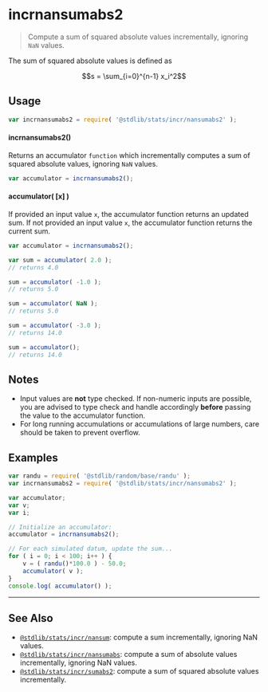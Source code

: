 <!--

@license Apache-2.0

Copyright (c) 2020 The Stdlib Authors.

Licensed under the Apache License, Version 2.0 (the "License");
you may not use this file except in compliance with the License.
You may obtain a copy of the License at

   http://www.apache.org/licenses/LICENSE-2.0

Unless required by applicable law or agreed to in writing, software
distributed under the License is distributed on an "AS IS" BASIS,
WITHOUT WARRANTIES OR CONDITIONS OF ANY KIND, either express or implied.
See the License for the specific language governing permissions and
limitations under the License.

-->

# incrnansumabs2

> Compute a sum of squared absolute values incrementally, ignoring `NaN` values.

<section class="intro">

The sum of squared absolute values is defined as

<!-- <equation class="equation" label="eq:sum_squared_absolute_values" align="center" raw="s = \sum_{i=0}^{n-1} x_i^2" alt="Equation for the sum of squared absolute values."> -->

```math
s = \sum_{i=0}^{n-1} x_i^2
```

<!-- <div class="equation" align="center" data-raw-text="s = \sum_{i=0}^{n-1} x_i^2" data-equation="eq:sum_squared_absolute_values">
    <img src="https://cdn.jsdelivr.net/gh/stdlib-js/stdlib@7e004d6b9831fc769f3f50479c69e8d7c2afdbe2/lib/node_modules/@stdlib/stats/incr/nansumabs2/docs/img/equation_sum_squared_absolute_values.svg" alt="Equation for the sum of squared absolute values.">
    <br>
</div> -->

<!-- </equation> -->

</section>

<!-- /.intro -->

<section class="usage">

## Usage

```javascript
var incrnansumabs2 = require( '@stdlib/stats/incr/nansumabs2' );
```

#### incrnansumabs2()

Returns an accumulator `function` which incrementally computes a sum of squared absolute values, ignoring `NaN` values.

```javascript
var accumulator = incrnansumabs2();
```

#### accumulator( \[x] )

If provided an input value `x`, the accumulator function returns an updated sum. If not provided an input value `x`, the accumulator function returns the current sum.

```javascript
var accumulator = incrnansumabs2();

var sum = accumulator( 2.0 );
// returns 4.0

sum = accumulator( -1.0 );
// returns 5.0

sum = accumulator( NaN );
// returns 5.0

sum = accumulator( -3.0 );
// returns 14.0

sum = accumulator();
// returns 14.0
```

</section>

<!-- /.usage -->

<section class="notes">

## Notes

-   Input values are **not** type checked. If non-numeric inputs are possible, you are advised to type check and handle accordingly **before** passing the value to the accumulator function.
-   For long running accumulations or accumulations of large numbers, care should be taken to prevent overflow.

</section>

<!-- /.notes -->

<section class="examples">

## Examples

<!-- eslint no-undef: "error" -->

```javascript
var randu = require( '@stdlib/random/base/randu' );
var incrnansumabs2 = require( '@stdlib/stats/incr/nansumabs2' );

var accumulator;
var v;
var i;

// Initialize an accumulator:
accumulator = incrnansumabs2();

// For each simulated datum, update the sum...
for ( i = 0; i < 100; i++ ) {
    v = ( randu()*100.0 ) - 50.0;
    accumulator( v );
}
console.log( accumulator() );
```

</section>

<!-- /.examples -->

<!-- Section for related `stdlib` packages. Do not manually edit this section, as it is automatically populated. -->

<section class="related">

* * *

## See Also

-   <span class="package-name">[`@stdlib/stats/incr/nansum`][@stdlib/stats/incr/nansum]</span><span class="delimiter">: </span><span class="description">compute a sum incrementally, ignoring NaN values.</span>
-   <span class="package-name">[`@stdlib/stats/incr/nansumabs`][@stdlib/stats/incr/nansumabs]</span><span class="delimiter">: </span><span class="description">compute a sum of absolute values incrementally, ignoring NaN values.</span>
-   <span class="package-name">[`@stdlib/stats/incr/sumabs2`][@stdlib/stats/incr/sumabs2]</span><span class="delimiter">: </span><span class="description">compute a sum of squared absolute values incrementally.</span>

</section>

<!-- /.related -->

<!-- Section for all links. Make sure to keep an empty line after the `section` element and another before the `/section` close. -->

<section class="links">

<!-- <related-links> -->

[@stdlib/stats/incr/nansum]: https://github.com/stdlib-js/stats/tree/main/incr/nansum

[@stdlib/stats/incr/nansumabs]: https://github.com/stdlib-js/stats/tree/main/incr/nansumabs

[@stdlib/stats/incr/sumabs2]: https://github.com/stdlib-js/stats/tree/main/incr/sumabs2

<!-- </related-links> -->

</section>

<!-- /.links -->
